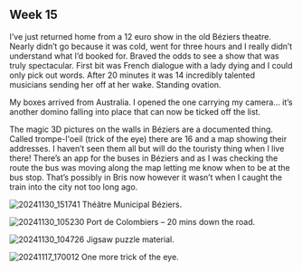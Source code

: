 ## Week 15

I’ve just returned home from a 12 euro show in the old Béziers theatre. Nearly didn’t go because it was cold, went for three hours and I really didn’t understand what I’d booked for. Braved the odds to see a show that was truly spectacular. First bit was French dialogue with a lady dying and I could only pick out words. After 20 minutes it was 14 incredibly talented musicians sending her off at her wake. Standing ovation.

My boxes arrived from Australia. I opened the one carrying my camera… it’s another domino falling into place that can now be ticked off the list.

The magic 3D pictures on the walls in Béziers are a documented thing. Called trompe-l'oeil (trick of the eye) there are 16 and a map showing their addresses. I haven’t seen them all but will do the touristy thing when I live there! There’s an app for the buses in Béziers and as I was checking the route the bus was moving along the map letting me know when to be at the bus stop. That’s possibly in Bris now however it wasn’t when I caught the train into the city not too long ago.

![20241130_151741](https://github.com/user-attachments/assets/7290e54c-6a89-400a-87ed-70e4e1c622c3)
Théâtre Municipal Béziers.

![20241130_105230](https://github.com/user-attachments/assets/37b50847-25c0-4cde-b58d-13f96f5c018d)
Port de Colombiers – 20 mins down the road.

![20241130_104726](https://github.com/user-attachments/assets/c0fb3a4a-ac3b-4e88-b926-fb109bb2ed76)
Jigsaw puzzle material.

![20241117_170012](https://github.com/user-attachments/assets/d40df55a-dabf-4bbc-a7e8-50c2abf45994)
One more trick of the eye.

